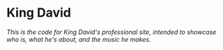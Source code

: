 # King David

*This is the code for King David's professional site, intended to showcase who is, what he's about, and the music he makes.*
